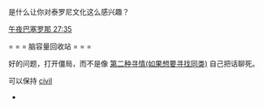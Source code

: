 
是什么让你对泰罗尼文化这么感兴趣？

[午夜巴塞罗那 27:35](http://www.bilibili.com/video/av2065903/)

= = = 脑容量回收站 = = =

好的问题，打开僵局，而不是像 [第二种寻情(如果想要寻找同类)](https://github.com/7900ms/000nottheater_deserted_forfindingmore/blob/master/self-doittrulySTAR/README.md) 自己把话聊死。

可以保持 [civil](https://github.com/7900ms/000nottheater_deserted_systemlibrary/blob/master/supplementary/term-心理-civil.md)

-
